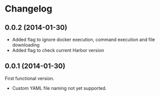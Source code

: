 # Changelog
## 0.0.2 (2014-01-30)
+ Added flag to ignore docker execution, command execution and file downloading
+ Added flag to check current Harbor version

## 0.0.1 (2014-01-30)
First functional version.
+ Custom YAML file naming not yet supported.